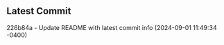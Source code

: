 
## Latest Commit
226b84a - Update README with latest commit info (2024-09-01 11:49:34 -0400) <Yunxi-Zhou>
